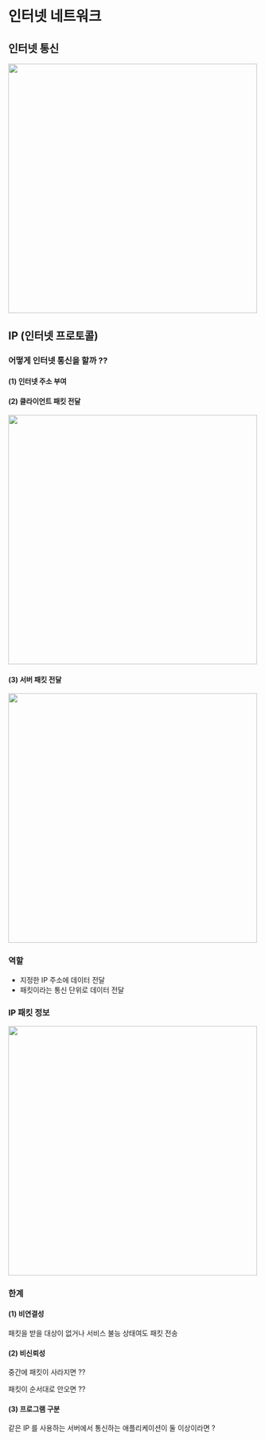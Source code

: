 # 인터넷 네트워크
## 인터넷 통신
<img width="500" src="https://user-images.githubusercontent.com/60383031/163719672-07a0a989-b9cd-427d-b304-3b23f33a22c5.png">


## IP (인터넷 프로토콜)
### 어떻게 인터넷 통신을 할까 ??
#### (1) 인터넷 주소 부여
#### (2) 클라이언트 패킷 전달
<img width="500" src="https://user-images.githubusercontent.com/60383031/163719766-b5d78da4-05f9-49f0-add5-ad86f9b7cd1c.png">

#### (3) 서버 패킷 전달
<img width="500" src="https://user-images.githubusercontent.com/60383031/163719863-c6352b7a-c558-46f2-a831-e1243b331afb.png">


### 역할
- 지정한 IP 주소에 데이터 전달
- 패킷이라는 통신 단위로 데이터 전달

### IP 패킷 정보
<img width="500" src="https://user-images.githubusercontent.com/60383031/163719747-b9d0cce5-6b11-407e-b59d-1e14bc1da498.png">

### 한계
#### (1) 비연결성
패킷을 받을 대상이 없거나 서비스 불능 상태여도 패킷 전송

#### (2) 비신뢰성
중간에 패킷이 사라지면 ??

패킷이 순서대로 안오면 ??

#### (3) 프로그램 구분
같은 IP 를 사용하는 서버에서 통신하는 애플리케이션이 둘 이상이라면 ?
